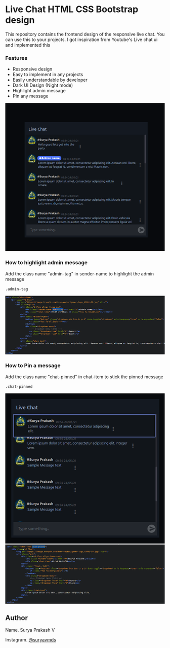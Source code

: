 # Live Chat HTML CSS Bootstrap design
This repository contains the frontend design of the responsive live chat. You can use this to your projects.
I got inspiration from Youtube's Live chat ui and implemented this

### Features

* Responsive design
* Easy to implement in any projects
* Easily understandable by developer
* Dark UI Design (Night mode)
* Highlight admin message
* Pin any message

![Preview](https://github.com/suryavmds/Live-chat-HTML-design--like-YT-chat-/blob/master/assets/img/image%2025.png?raw=true)

### How to highlight admin message
Add the class name "admin-tag" in sender-name to highlight the admin message
```
.admin-tag
```
![Admin Highlighted](https://github.com/suryavmds/Live-chat-HTML-design--like-YT-chat-/blob/master/assets/img/image%2026.png?raw=true)

### How to Pin a message
Add the class name "chat-pinned" in chat-item to stick the pinned message
```
.chat-pinned
```
![Pinned Message](https://github.com/suryavmds/Live-chat-HTML-design--like-YT-chat-/blob/master/assets/img/image%2028.png?raw=true)
![Pinned Message](https://github.com/suryavmds/Live-chat-HTML-design--like-YT-chat-/blob/master/assets/img/image%2027.png?raw=true)

## Author

Name. Surya Prakash V 

Instagram. [@suryavmds](https://www.instagram.com/suryavmds)
